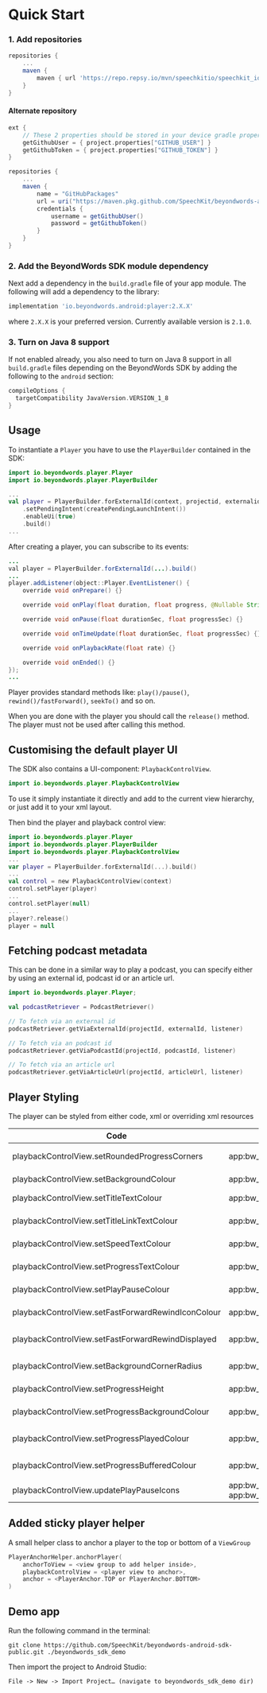 # Quick Start #

### 1. Add repositories ###

```gradle
repositories {
    ...
    maven {
        maven { url 'https://repo.repsy.io/mvn/speechkitio/speechkit_io' }
    }
}
```

#### Alternate repository
```gradle
ext {
    // These 2 properties should be stored in your device gradle properties file and should contain your GitHub PAT user and token
    getGithubUser = { project.properties["GITHUB_USER"] }
    getGithubToken = { project.properties["GITHUB_TOKEN"] }
}

repositories {
    ...
    maven {
        name = "GitHubPackages"
        url = uri("https://maven.pkg.github.com/SpeechKit/beyondwords-android-sdk-public")
        credentials {
            username = getGithubUser()
            password = getGithubToken()
        }
    }
}
```


### 2. Add the BeyondWords SDK module dependency ###

Next add a dependency in the `build.gradle` file of your app module. The
following will add a dependency to the library:

```gradle
implementation 'io.beyondwords.android:player:2.X.X'
```

where `2.X.X` is your preferred version.
Currently available version is `2.1.0`.

### 3. Turn on Java 8 support ###

If not enabled already, you also need to turn on Java 8 support in all
`build.gradle` files depending on the BeyondWords SDK by adding the following to the
`android` section:

```gradle
compileOptions {
  targetCompatibility JavaVersion.VERSION_1_8
}
```

## Usage

To instantiate a `Player` you have to use the `PlayerBuilder` contained in the SDK:

```kotlin
import io.beyondwords.player.Player
import io.beyondwords.player.PlayerBuilder

...
val player = PlayerBuilder.forExternalId(context, projectid, externalid)
    .setPendingIntent(createPendingLaunchIntent())
    .enableUi(true)
    .build()
...
```

After creating a player, you can subscribe to its events:

```java
...
val player = PlayerBuilder.forExternalId(...).build()
...
player.addListener(object::Player.EventListener() {
    override void onPrepare() {}

    override void onPlay(float duration, float progress, @Nullable String advertiser, @Nullable String adUrl) { }

    override void onPause(float durationSec, float progressSec) {}

    override void onTimeUpdate(float durationSec, float progressSec) {}

    override void onPlaybackRate(float rate) {}

    override void onEnded() {}
});
...
```

Player provides standard methods like: `play()/pause()`, `rewind()/fastForward()`, `seekTo()` and so on.

When you are done with the player you should call the `release()` method. The player must not be used after calling this method.

## Customising the default player UI

The SDK also contains a UI-component: `PlaybackControlView`.

```kotlin
import io.beyondwords.player.PlaybackControlView
```

To use it simply instantiate it directly and add to the current view hierarchy, or just add it to your xml layout.

Then bind the player and playback control view:

```kotlin
import io.beyondwords.player.Player
import io.beyondwords.player.PlayerBuilder
import io.beyondwords.player.PlaybackControlView
...
var player = PlayerBuilder.forExternalId(...).build()
...
val control = new PlaybackControlView(context)
control.setPlayer(player)
...
control.setPlayer(null)
...
player?.release()
player = null
```

## Fetching podcast metadata

This can be done in a similar way to play a podcast, you can specify either by using an external id, podcast id or an article url.

```kotlin
import io.beyondwords.player.Player;

val podcastRetriever = PodcastRetriever()

// To fetch via an external id
podcastRetriever.getViaExternalId(projectId, externalId, listener)

// To fetch via an podcast id
podcastRetriever.getViaPodcastId(projectId, podcastId, listener)

// To fetch via an article url
podcastRetriever.getViaArticleUrl(projectId, articleUrl, listener)
```

## Player Styling

The player can be styled from either code, xml or overriding xml resources

| Code         | XML           | Resource override    |
| ---------- | --------------- | ----------------------|
| playbackControlView.setRoundedProgressCorners | app:bw_rounded_progress_corners="false" | ```<bool name="bw_progress_rounded_corners"></bool>``` |
| playbackControlView.setBackgroundColour | app:bw_background_colour |  ```<color name="bw_background_colour"></color>``` |
| playbackControlView.setTitleTextColour | app:bw_title_text_colour | ```<color name="bw_title_text_colour"></color>``` |
| playbackControlView.setTitleLinkTextColour | app:bw_title_link_colour | ```<color name="bw_title_link_text_colour"></color>``` |
| playbackControlView.setSpeedTextColour | app:bw_speed_text_colour | ```<color name="bw_speed_text_colour"></color>``` |
| playbackControlView.setProgressTextColour | app:bw_progress_text_colour | ```<color name="bw_progress_text_colour"></color>``` |
| playbackControlView.setPlayPauseColour | app:bw_play_pause_colour | ```<color name="bw_play_button_colour"></color>``` |
| playbackControlView.setFastForwardRewindIconColour | app:bw_ff_rewind_icon_colour | ```<color name="bw_ff_rewind_icon_colour"></color>``` |
| playbackControlView.setFastForwardRewindDisplayed | app:bw_ff_rewind_icon_displayed | ```<bool name="bw_ff_rewind_icon_displayed"></bool>``` |
| playbackControlView.setBackgroundCornerRadius | app:bw_background_corner_radius | ```<dimen name="bw_background_corner_radius"></dimen>``` |
| playbackControlView.setProgressHeight | app:bw_progress_height |  ```<dimen name="bw_progress_height"></dimen>``` |
| playbackControlView.setProgressBackgroundColour | app:bw_progress_background_colour | ```<color name="bw_progress_background_colour"></color>``` |
| playbackControlView.setProgressPlayedColour | app:bw_progress_played_colour | ```<color name="bw_progress_played_colour"></color>``` |
| playbackControlView.setProgressBufferedColour | app:bw_progress_buffered_colour | ```<color name="bw_progress_buffered_colour"></color>``` |
| playbackControlView.updatePlayPauseIcons | app:bw_play_button_img and app:bw_pause_button_img  | R.drawable.ic_bw_play and R.drawable.ic_bw_pause |

## Added sticky player helper

A small helper class to anchor a player to the top or bottom of a ```ViewGroup```

``` kotlin
PlayerAnchorHelper.anchorPlayer(
	anchorToView = <view group to add helper inside>,
    playbackControlView = <player view to anchor>,
    anchor = <PlayerAnchor.TOP or PlayerAnchor.BOTTOM>
)
```

## Demo app

Run the following command in the terminal:
```
git clone https://github.com/SpeechKit/beyondwords-android-sdk-public.git ./beyondwords_sdk_demo
```

Then import the project to Android Studio:
```
File -> New -> Import Project… (navigate to beyondwords_sdk_demo dir)
```
